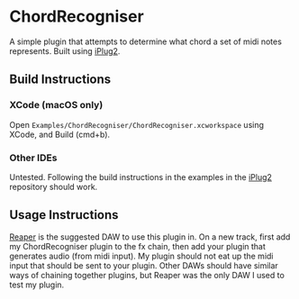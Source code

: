 # ChordRecogniser
A simple plugin that attempts to determine what chord a set of midi notes represents. Built using [iPlug2](https://github.com/iPlug2/iPlug2).
## Build Instructions
### XCode (macOS only)
Open `Examples/ChordRecogniser/ChordRecogniser.xcworkspace` using XCode, and Build (cmd+b). 
### Other IDEs
Untested. Following the build instructions in the examples in the [iPlug2](https://github.com/iPlug2/iPlug2) repository should work.
## Usage Instructions
[Reaper](https://www.reaper.fm) is the suggested DAW to use this plugin in. On a new track, first add my ChordRecogniser plugin to the fx chain, then add your plugin that generates audio (from midi input). My plugin should not eat up the midi input that should be sent to your plugin. Other DAWs should have similar ways of chaining together plugins, but Reaper was the only DAW I used to test my plugin.

